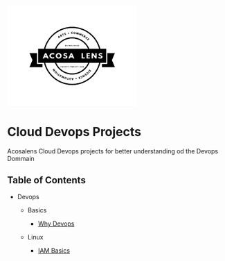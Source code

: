 [<img alt="acosalens" width="300px" src="https://github.com/jindalvishal09/AWS/blob/main/Resources/other/Acosa_logo.png" />](https://acosalens.com)

# Cloud Devops Projects
Acosalens Cloud Devops projects for better understanding od the Devops Dommain

## Table of Contents

* Devops
  * Basics
    * [Why Devops](Why_Devops_Needed/Why_Devops.md)
  
  
  * Linux
    * [IAM Basics](Identity_and_Access_Management(IAM)/00_IAM_Basics.md)
